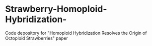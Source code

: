 # Strawberry-Homoploid-Hybridization-
Code depository for "Homoploid Hybridization Resolves the Origin of Octoploid Strawberries" paper
